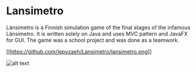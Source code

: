# Lansimetro

Länsimetro is a Finnish simulation game of the final stages of the infamous Länsimetro. It is written solely on Java and uses MVC pattern and JavaFX for GUI. The game was a school project and was done as a teamwork.

[[https://github.com/Iepvzaeh/Lansimetro/lansimetro.png]]

![alt text](https://github.com/Iepvzaeh/Lansimetro/lansimetro.png "Screenshot")
